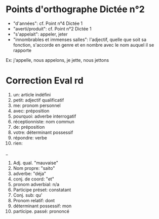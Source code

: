 # Points d'orthographe Dictée n°2

* "d'années": cf. Point n°4 Dictée 1
* "averti/produit": cf. Point n°2 Dictée 1
* "s'appelait": appeler, jeter
* "innombrables et immenses salles": l'adjectif, quelle que soit sa fonction, s'accorde en genre et en nombre avec le nom auquel il se rapporte

Ex: j'appelle, nous appelons, je jette, nous jettons


# Correction Eval rd

1) un: article indéfini
2) petit: adjectif qualificatif
3) me: pronom personnel
4) avec: préposition
5) pourquoi: adverbe interrogatif
6) réceptionniste: nom commun
7) de: préposition
8) votre: déterminant possessif
9) répondre: verbe
10) rien: 

_


1) Adj. qual. "mauvaise"
2) Nom propre: "saito"
3) adverbe: "déja"
4) conj. de coord: "et"
5) pronom adverbial: n/a
6) Participe préset: constatant
7) Conj. sub: qu'
8) Pronom relatif: dont
9) déterminant possessif: mon
10) participe. passé: prononcé


